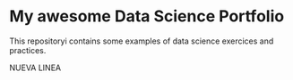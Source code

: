 # My awesome Data Science Portfolio

This repositoryi contains some examples of data science exercices and practices.

NUEVA LINEA
